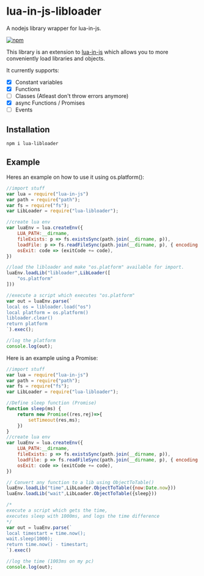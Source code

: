 
# lua-in-js-libloader

A nodejs library wrapper for lua-in-js.

[![npm](https://img.shields.io/npm/v/lua-libloader)](https://www.npmjs.com/package/lua-libloader)

This library is an extension to [lua-in-js](https://github.com/teoxoy/lua-in-js) which allows you to more conveniently load libraries and objects.

It currently supports:

 - [x] Constant variables
 - [x] Functions
 - [ ] Classes (Atleast don't throw errors anymore)
 - [x] async Functions / Promises
 - [ ] Events

## Installation
```
npm i lua-libloader
```

## Example
Heres an example on how to use it using os.platform():
```javascript
//import stuff
var lua = require("lua-in-js")
var path = require("path");
var fs = require("fs");
var LibLoader = require("lua-libloader");

//create lua env
var luaEnv = lua.createEnv({
    LUA_PATH:__dirname,
    fileExists: p => fs.existsSync(path.join(__dirname, p)),
    loadFile: p => fs.readFileSync(path.join(__dirname, p), { encoding: 'utf8' }),
    osExit: code => (exitCode += code),
})

//load the libloader and make "os.platform" available for import.
luaEnv.loadLib("libloader",LibLoader([
    "os.platform"
]))

//execute a script which executes "os.platform"
var out = luaEnv.parse(`
local os = libloader.load("os")
local platform = os.platform()
libloader.clear()
return platform
`).exec();

//log the platform
console.log(out);
```

Here is an example using a Promise:
```javascript
//import stuff
var lua = require("lua-in-js")
var path = require("path");
var fs = require("fs");
var LibLoader = require("lua-libloader");

//Define sleep function (Promise)
function sleep(ms) {
    return new Promise((res,rej)=>{
        setTimeout(res,ms);
    })
}
//create lua env
var luaEnv = lua.createEnv({
    LUA_PATH:__dirname,
    fileExists: p => fs.existsSync(path.join(__dirname, p)),
    loadFile: p => fs.readFileSync(path.join(__dirname, p), { encoding: 'utf8' }),
    osExit: code => (exitCode += code),
})

// Convert any function to a lib using ObjectToTable()
luaEnv.loadLib("time",LibLoader.ObjectToTable({now:Date.now}))
luaEnv.loadLib("wait",LibLoader.ObjectToTable({sleep}))

/*
execute a script which gets the time, 
executes sleep with 1000ms, and logs the time difference
*/
var out = luaEnv.parse(`
local timestart = time.now();
wait.sleep(1000);
return time.now() - timestart;
`).exec()

//log the time (1003ms on my pc)
console.log(out);
```
